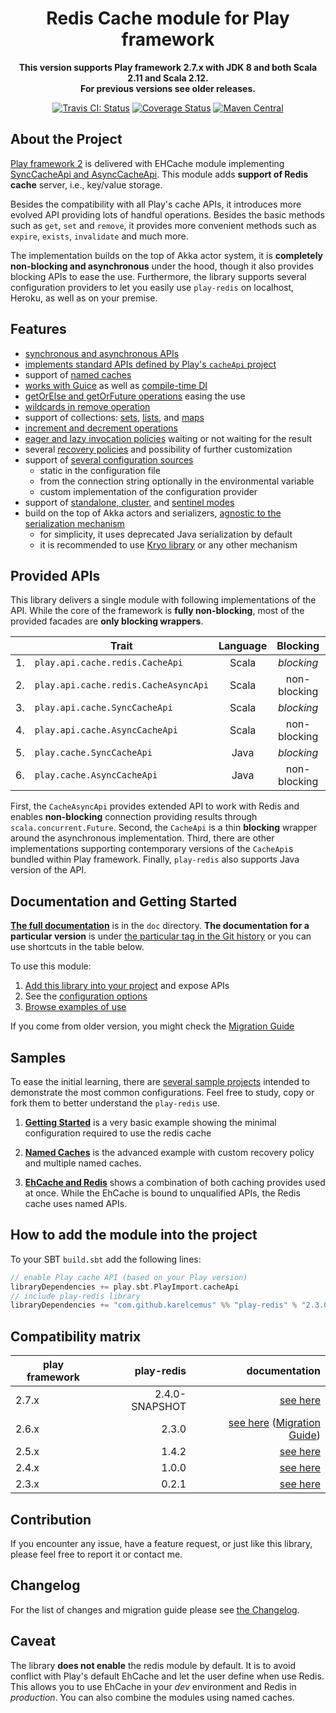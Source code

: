 <div align="center">

  # Redis Cache module for Play framework

  **This version supports Play framework 2.7.x with JDK 8 and both Scala 2.11 and Scala 2.12.**<br/>
  **For previous versions see older releases.**

  [![Travis CI: Status](https://travis-ci.org/KarelCemus/play-redis.svg?branch=master)](https://travis-ci.org/KarelCemus/play-redis)
  [![Coverage Status](https://coveralls.io/repos/github/KarelCemus/play-redis/badge.svg?branch=master)](https://coveralls.io/github/KarelCemus/play-redis?branch=master)
  [![Maven Central](https://maven-badges.herokuapp.com/maven-central/com.github.karelcemus/play-redis_2.12/badge.svg)](https://maven-badges.herokuapp.com/maven-central/com.github.karelcemus/play-redis_2.12)

</div>


## About the Project

[Play framework 2](http://playframework.com/) is delivered with EHCache module implementing
[SyncCacheApi and AsyncCacheApi](https://playframework.com/documentation/2.7.x/ScalaCache).
This module adds **support of Redis cache** server, i.e., key/value storage.

Besides the compatibility with all Play's cache APIs,
it introduces more evolved API providing lots of handful
operations. Besides the basic methods such as `get`, `set`
and `remove`, it provides more convenient methods such as
`expire`, `exists`, `invalidate` and much more.

The implementation builds on the top of Akka actor system,
it is **completely non-blocking and asynchronous** under
the hood, though it also provides blocking APIs to ease
the use. Furthermore, the library supports several configuration
providers to let you easily use `play-redis` on localhost, Heroku,
as well as on your premise.


## Features

- [synchronous and asynchronous APIs](#provided-apis)
- [implements standard APIs defined by Play's `cacheApi` project](#provided-apis)
- support of [named caches](https://github.com/KarelCemus/play-redis/blob/2.3.0/doc/20-configuration.md#named-caches)
- [works with Guice](https://github.com/KarelCemus/play-redis/blob/2.3.0/doc/40-migration.md#runtime-time-dependency-injection) as well as [compile-time DI](https://github.com/KarelCemus/play-redis/blob/2.3.0/doc/40-migration.md#compile-time-dependency-injection)
- [getOrElse and getOrFuture operations](https://github.com/KarelCemus/play-redis/blob/2.3.0/doc/30-how-to-use.md#use-of-cacheapi) easing the use
- [wildcards in remove operation](https://github.com/KarelCemus/play-redis/blob/2.3.0/doc/30-how-to-use.md#use-of-cacheapi)
- support of collections: [sets](https://github.com/KarelCemus/play-redis/blob/2.3.0/doc/30-how-to-use.md#use-of-sets), [lists](https://github.com/KarelCemus/play-redis/blob/2.3.0/doc/30-how-to-use.md#use-of-lists), and [maps](https://github.com/KarelCemus/play-redis/blob/2.3.0/doc/30-how-to-use.md#use-of-maps)
- [increment and decrement operations](https://github.com/KarelCemus/play-redis/blob/2.3.0/doc/30-how-to-use.md#use-of-cacheapi)
- [eager and lazy invocation policies](https://github.com/KarelCemus/play-redis/blob/2.3.0/doc/20-configuration.md#eager-and-lazy-invocation) waiting or not waiting for the result
- several [recovery policies](https://github.com/KarelCemus/play-redis/blob/2.3.0/doc/20-configuration.md#recovery-policy) and possibility of further customization
- support of [several configuration sources](https://github.com/KarelCemus/play-redis/blob/2.3.0/doc/20-configuration.md#running-in-different-environments)
    - static in the configuration file
    - from the connection string optionally in the environmental variable
    - custom implementation of the configuration provider
- support of [standalone, cluster,](https://github.com/KarelCemus/play-redis/blob/2.3.0/doc/20-configuration.md#standalone-vs-cluster)
  and [sentinel modes](https://github.com/KarelCemus/play-redis/blob/2.3.0/doc/20-configuration.md#sentinel)
- build on the top of Akka actors and serializers, [agnostic to the serialization mechanism](https://github.com/KarelCemus/play-redis/blob/2.3.0/doc/20-configuration.md#limitation-of-data-serialization)
    - for simplicity, it uses deprecated Java serialization by default
    - it is recommended to use [Kryo library](https://github.com/romix/akka-kryo-serialization) or any other mechanism


## Provided APIs

This library delivers a single module with following implementations of the API. While the core
of the framework is **fully non-blocking**, most of the provided facades are **only blocking wrappers**.

<center>

|    | Trait                                | Language | Blocking     | Features |
| -- | ------------------------------------ | :------: | :----------: | :------: |
| 1. | `play.api.cache.redis.CacheApi`      | Scala    | *blocking*   | advanced |
| 2. | `play.api.cache.redis.CacheAsyncApi` | Scala    | non-blocking | advanced |
| 3. | `play.api.cache.SyncCacheApi`        | Scala    | *blocking*   | basic    |
| 4. | `play.api.cache.AsyncCacheApi`       | Scala    | non-blocking | basic    |
| 5. | `play.cache.SyncCacheApi`            | Java     | *blocking*   | basic    |
| 6. | `play.cache.AsyncCacheApi`           | Java     | non-blocking | basic    |

</center>

First, the `CacheAsyncApi` provides extended API to work with Redis and enables **non-blocking**
connection providing results through `scala.concurrent.Future`.
Second, the `CacheApi` is a thin **blocking** wrapper around the asynchronous implementation.
Third, there are other implementations supporting contemporary versions of the `CacheApi`s
bundled within Play framework. Finally, `play-redis` also supports Java version of the API.


## Documentation and Getting Started

**[The full documentation](https://github.com/KarelCemus/play-redis/)**
is in the `doc` directory. **The documentation for a particular version**
is under [the particular tag in the Git history](https://github.com/KarelCemus/play-redis/releases)
or you can use shortcuts in the table below.

To use this module:

1. [Add this library into your project](https://github.com/KarelCemus/play-redis/blob/2.3.0/doc/10-integration.md) and expose APIs
1. See the [configuration options](https://github.com/KarelCemus/play-redis/blob/2.3.0/doc/20-configuration.md)
1. [Browse examples of use](https://github.com/KarelCemus/play-redis/blob/2.3.0/doc/30-how-to-use.md)

If you come from older version, you might check the [Migration Guide](https://github.com/KarelCemus/play-redis/blob/2.3.0/doc/40-migration.md)


## Samples

To ease the initial learning, there are
[several sample projects](https://github.com/KarelCemus/play-redis-samples)
intended to demonstrate the most common configurations. Feel free
to study, copy or fork them to better understand the `play-redis` use.


1. [**Getting Started**](https://github.com/KarelCemus/play-redis-samples/tree/master/hello_world) is a very basic example showing the
minimal configuration required to use the redis cache

1. [**Named Caches**](https://github.com/KarelCemus/play-redis-samples/tree/master/named_caches) is the advanced example with custom recovery policy and multiple named caches.

1. [**EhCache and Redis**](https://github.com/KarelCemus/play-redis-samples/tree/master/redis_and_ehcache) shows a combination of both caching provides used at once.
While the EhCache is bound to unqualified APIs, the Redis cache uses named APIs.


## How to add the module into the project

To your SBT `build.sbt` add the following lines:

```scala
// enable Play cache API (based on your Play version)
libraryDependencies += play.sbt.PlayImport.cacheApi
// include play-redis library
libraryDependencies += "com.github.karelcemus" %% "play-redis" % "2.3.0"
```


## Compatibility matrix

| play framework  | play-redis     | documentation    |
|-----------------|---------------:|-----------------:|
| 2.7.x           | <!-- Play 2.7 -->2.4.0-SNAPSHOT<!-- / -->          | [see here](https://github.com/KarelCemus/play-redis/blob/2.4.0/README.md) |
| 2.6.x           | <!-- Play 2.6 -->2.3.0<!-- / -->          | [see here](https://github.com/KarelCemus/play-redis/blob/2.3.0/README.md) ([Migration Guide](https://github.com/KarelCemus/play-redis/blob/2.3.0/doc/40-migration.md)) |
| 2.5.x           | <!-- Play 2.5 -->1.4.2<!-- / -->          | [see here](https://github.com/KarelCemus/play-redis/blob/1.4.2/README.md) |
| 2.4.x           | <!-- Play 2.4 -->1.0.0<!-- / -->          | [see here](https://github.com/KarelCemus/play-redis/blob/1.0.0/README.md) |
| 2.3.x           | <!-- Play 2.3 -->0.2.1<!-- / -->          | [see here](https://github.com/KarelCemus/play-redis/blob/0.2.1/README.md) |


## Contribution

If you encounter any issue, have a feature request, or just
like this library, please feel free to report it or contact me.


## Changelog

For the list of changes and migration guide please see
[the Changelog](https://github.com/KarelCemus/play-redis/blob/2.3.0/CHANGELOG.md).


## Caveat

The library **does not enable** the redis module by default. It is to avoid conflict with Play's default EhCache
and let the user define when use Redis. This allows you to use EhCache in your *dev* environment and
Redis in *production*. You can also combine the modules using named caches.
